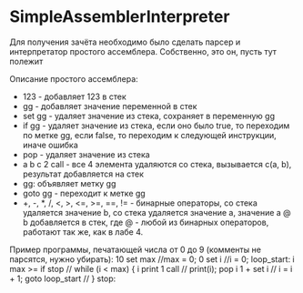 # SimpleAssemblerInterpreter
Для получения зачёта необходимо было сделать парсер и интерпретатор простого ассемблера. Собственно, это он, пусть тут полежит

Описание простого ассемблера:
* 123 - добавляет 123 в стек
* gg - добавляет значение переменной в стек
* set gg - удаляет значение из стека, сохраняет в переменную gg
* if gg - удаляет значение из стека, если оно было true, то переходим по метке gg, если false, то переходим к следующей инструкции, иначе ошибка
* pop - удаляет значение из стека
* a b c 2 call - все 4 элемента удаляются со стека, вызывается c(a, b), результат добавляется на стек
* gg: объявляет метку gg
* goto gg - переходит к метке gg
* +, -, *, /, <, >, <=, >=, ==, != - бинарные операторы, со стека удаляется значение b, со стека удаляется значение a, значение a @ b добавляется в стек, где @ - любой из бинарных операторов, работают так же, как в лабе 4.

Пример программы, печатающей числа от 0 до 9 (комменты не парсятся, нужно убирать):
10 set max        //max = 0;
0 set i           //i = 0;
loop_start: 
i max >= if stop  // while (i < max) {
i print 1 call    //   print(i);
pop
i 1 + set i       //   i = i + 1;
goto loop_start   // }
stop:

